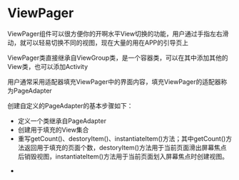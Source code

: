 # ViewPager

ViewPager组件可以很方便你的开啊水平View切换的功能，用户通过手指左右滑动，就可以轻易切换不同的视图，现在大量的用在APP的引导页上

ViewPager类直接继承自ViewGroup类，是一个容器类，可以在其中添加其他的View类，也可以添加Activity

用户通常采用适配器填充ViewPager中的界面内容，填充ViewPager的适配器称为PageAdapter

创建自定义的PageAdapter的基本步骤如下：

- 定义一个类继承自PageAdapter
- 创建用于填充的View集合
- 重写getCount()、destoryItem()、instantiateItem()方法；其中getCount()方法返回用于填充的页面个数，destoryItem()方法用于当前页面滑出屏幕焦点后销毁视图，instantiateItem()方法用于当前页面划入屏幕焦点时创建视图。





*